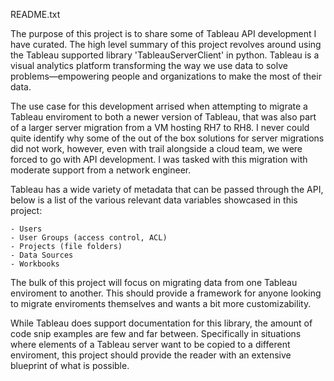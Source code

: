 README.txt

The purpose of this project is to share some of Tableau API development I have
curated. The high level summary of this project revolves around using the
Tableau supported library 'TableauServerClient' in python. Tableau is a visual
analytics platform transforming the way we use data to solve problems—empowering
people and organizations to make the most of their data.

The use case for this development arrised when attempting to migrate a Tableau
enviroment to both a newer version of Tableau, that was also part of a larger 
server migration from a VM hosting RH7 to RH8. I never could quite identify
why some of the out of the box solutions for server migrations did not work,
however, even with trail alongside a cloud team, we were forced to go with
API development. I was tasked with this migration with moderate support
from a network engineer.

Tableau has a wide variety of metadata that can be passed through the API,
below is a list of the various relevant data variables showcased in this project:

    - Users
    - User Groups (access control, ACL)
    - Projects (file folders)
    - Data Sources
    - Workbooks

The bulk of this project will focus on migrating data from one Tableau enviroment to
another. This should provide a framework for anyone looking to migrate enviroments 
themselves and wants a bit more customizability. 

While Tableau does support documentation for this library, the amount of code snip
examples are few and far between. Specifically in situations where elements of 
a Tableau server want to be copied to a different enviroment, this project
should provide the reader with an extensive blueprint of what is possible.